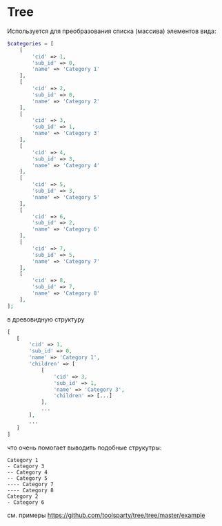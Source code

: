# Tree

Используется для преобразования списка (массива) элементов вида:
 
 ```php
 $categories = [
     [
         'cid' => 1,
         'sub_id' => 0,
         'name' => 'Category 1'
     ],
     [
         'cid' => 2,
         'sub_id' => 0,
         'name' => 'Category 2'
     ],
     [
         'cid' => 3,
         'sub_id' => 1,
         'name' => 'Category 3'
     ],
     [
         'cid' => 4,
         'sub_id' => 3,
         'name' => 'Category 4'
     ],
     [
         'cid' => 5,
         'sub_id' => 3,
         'name' => 'Category 5'
     ],
     [
         'cid' => 6,
         'sub_id' => 2,
         'name' => 'Category 6'
     ],
     [
         'cid' => 7,
         'sub_id' => 5,
         'name' => 'Category 7'
     ],
     [
         'cid' => 8,
         'sub_id' => 7,
         'name' => 'Category 8'
     ],
 ];
 ```
 в древовидную структуру
 
 ```php
 [
    [
        'cid' => 1,
        'sub_id' => 0,
        'name' => 'Category 1',
        'children' => [
            [
                'cid' => 3,
                'sub_id' => 1,
                'name' => 'Category 3',
                'children' => [...]
            ],
            ...
        ],
        ...
    ]
 ]
 ```
 
 что очень помогает выводить подобные струкутры:
 
 ```
 Category 1
 - Category 3
 -- Category 4
 -- Category 5
 ---- Category 7
 ---- Category 8
 Category 2
 - Category 6
 ```
 
 см. примеры <https://github.com/toolsparty/tree/tree/master/example>